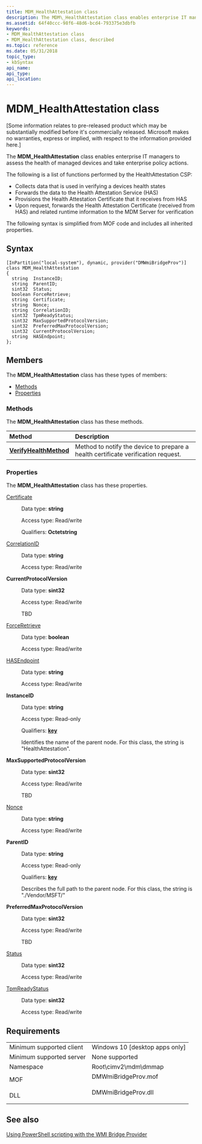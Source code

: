 ```yaml
---
title: MDM_HealthAttestation class
description: The MDM\_HealthAttestation class enables enterprise IT managers to assess the health of managed devices and take enterprise policy actions.
ms.assetid: 64f40ccc-98f6-48d6-bcd4-793375e3dbfb
keywords:
- MDM_HealthAttestation class
- MDM_HealthAttestation class, described
ms.topic: reference
ms.date: 05/31/2018
topic_type: 
- kbSyntax
api_name: 
api_type: 
api_location: 
---
```


# MDM\_HealthAttestation class

\[Some information relates to pre-released product which may be substantially modified before it's commercially released. Microsoft makes no warranties, express or implied, with respect to the information provided here.\]

The **MDM\_HealthAttestation** class enables enterprise IT managers to assess the health of managed devices and take enterprise policy actions.

The following is a list of functions performed by the HealthAttestation CSP:

-   Collects data that is used in verifying a devices health states
-   Forwards the data to the Health Attestation Service (HAS)
-   Provisions the Health Attestation Certificate that it receives from HAS
-   Upon request, forwards the Health Attestation Certificate (received from HAS) and related runtime information to the MDM Server for verification

The following syntax is simplified from MOF code and includes all inherited properties.

## Syntax

``` syntax
[InPartition("local-system"), dynamic, provider("DMWmiBridgeProv")]
class MDM_HealthAttestation
{
  string  InstanceID;
  string  ParentID;
  sint32  Status;
  boolean ForceRetrieve;
  string  Certificate;
  string  Nonce;
  string  CorrelationID;
  sint32  TpmReadyStatus;
  sint32  MaxSupportedProtocolVersion;
  sint32  PreferredMaxProtocolVersion;
  sint32  CurrentProtocolVersion;
  string  HASEndpoint;
};
```

## Members

The **MDM\_HealthAttestation** class has these types of members:

-   [Methods](#methods)
-   [Properties](#properties)

### Methods

The **MDM\_HealthAttestation** class has these methods.



| Method                                                                 | Description                                                                                  |
|:-----------------------------------------------------------------------|:---------------------------------------------------------------------------------------------|
| [**VerifyHealthMethod**](mdm-healthattestation-verifyhealthmethod.md) | Method to notify the device to prepare a health certificate verification request.<br/> |



 

### Properties

The **MDM\_HealthAttestation** class has these properties.

<dl> <dt>

[Certificate](/windows/client-management/mdm/healthattestation-csp)
</dt> <dd> <dl> <dt>

Data type: **string**
</dt> <dt>

Access type: Read/write
</dt> <dt>

Qualifiers: **Octetstring**
</dt> </dl>

</dd> <dt>

[CorrelationID](/windows/client-management/mdm/healthattestation-csp)
</dt> <dd> <dl> <dt>

Data type: **string**
</dt> <dt>

Access type: Read/write
</dt> </dl>

</dd> <dt>

**CurrentProtocolVersion**
</dt> <dd> <dl> <dt>

Data type: **sint32**
</dt> <dt>

Access type: Read/write
</dt> </dl>

TBD

</dd> <dt>

[ForceRetrieve](/windows/client-management/mdm/healthattestation-csp)
</dt> <dd> <dl> <dt>

Data type: **boolean**
</dt> <dt>

Access type: Read/write
</dt> </dl>

</dd> <dt>

[HASEndpoint](/windows/client-management/mdm/healthattestation-csp)
</dt> <dd> <dl> <dt>

Data type: **string**
</dt> <dt>

Access type: Read/write
</dt> </dl>

</dd> <dt>

**InstanceID**
</dt> <dd> <dl> <dt>

Data type: **string**
</dt> <dt>

Access type: Read-only
</dt> <dt>

Qualifiers: [**key**](/windows/desktop/WmiSdk/key-qualifier)
</dt> </dl>

Identifies the name of the parent node. For this class, the string is "HealthAttestation".

</dd> <dt>

**MaxSupportedProtocolVersion**
</dt> <dd> <dl> <dt>

Data type: **sint32**
</dt> <dt>

Access type: Read/write
</dt> </dl>

TBD

</dd> <dt>

[Nonce](/windows/client-management/mdm/healthattestation-csp)
</dt> <dd> <dl> <dt>

Data type: **string**
</dt> <dt>

Access type: Read/write
</dt> </dl>

</dd> <dt>

**ParentID**
</dt> <dd> <dl> <dt>

Data type: **string**
</dt> <dt>

Access type: Read-only
</dt> <dt>

Qualifiers: [**key**](/windows/desktop/WmiSdk/key-qualifier)
</dt> </dl>

Describes the full path to the parent node. For this class, the string is "./Vendor/MSFT/"

</dd> <dt>

**PreferredMaxProtocolVersion**
</dt> <dd> <dl> <dt>

Data type: **sint32**
</dt> <dt>

Access type: Read/write
</dt> </dl>

TBD

</dd> <dt>

[Status](/windows/client-management/mdm/healthattestation-csp)
</dt> <dd> <dl> <dt>

Data type: **sint32**
</dt> <dt>

Access type: Read/write
</dt> </dl>

</dd> <dt>

[TpmReadyStatus](/windows/client-management/mdm/healthattestation-csp)
</dt> <dd> <dl> <dt>

Data type: **sint32**
</dt> <dt>

Access type: Read/write
</dt> </dl>

</dd> </dl>

## Requirements



|                                     |                                                                                                |
|-------------------------------------|------------------------------------------------------------------------------------------------|
| Minimum supported client<br/> | Windows 10 \[desktop apps only\]<br/>                                                    |
| Minimum supported server<br/> | None supported<br/>                                                                      |
| Namespace<br/>                | Root\\cimv2\\mdm\\dmmap<br/>                                                             |
| MOF<br/>                      | <dl> <dt>DMWmiBridgeProv.mof</dt> </dl> |
| DLL<br/>                      | <dl> <dt>DMWmiBridgeProv.dll</dt> </dl> |



## See also

<dl> <dt>

[Using PowerShell scripting with the WMI Bridge Provider](/windows/client-management/mdm/using-powershell-scripting-with-the-wmi-bridge-provider)
</dt> </dl>

 

